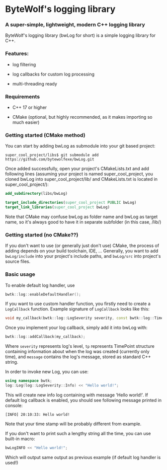 # ByteWolf's logging library

### A super-simple, lightweight, modern C++ logging library

ByteWolf's logging library (bwLog for short)
is a simple logging library for C++.

### Features:

- log filtering

- log callbacks for custom log processing

- multi-threading ready

### Requirements

- C++ 17 or higher

- CMake (optional, but highly recommended,
as it makes importing so much easier)


### Getting started (CMake method)

You can start by adding bwLog as submodule into your git
based project:

```
super_cool_project/libs$ git submodule add https://github.com/bytewolfexe/bwLog.git
```

Once added successfully, open your project's
CMakeLists.txt and add following lines
(assuming your project is named super_cool_project, you cloned bwLog into super_cool_project/lib/ 
and CMakeLists.txt is located in super_cool_project/):

```cmake
add_subdirectory(libs/bwLog)

target_include_directories(super_cool_project PUBLIC bwLog)
target_link_libraries(super_cool_project bwLog)
```

Note that CMake may confuse bwLog as folder name and bwLog
as target name, so it's always good to have it in separate subfolder
(in this case, /lib/)

### Getting started (no CMake??)

If you don't want to use (or generally just don't use)
CMake, the process of adding depends on your build toolchain, IDE, ...
Generally, you want to add `bwLog/include` into
your project's include paths, and `bwLog/src` into
project's source files. 


### Basic usage

To enable default log handler, use

```c++
bwtk::log::enableDefaultHandler();
```

If you want to use custom handler function, you firstly
need to create a `LogCallback` function.
Example signature of `LogCallback` looks like this:

```c++
void my_callback(bwtk::log::LogSeverity severity, const bwtk::log::TimePoint& tp, const std::string& message);
```

Once you implement your log callback, simply add it 
into bwLog with:

```c++
bwtk::log::addCallback(my_callback);
```

Where `severity` represents log's level, `tp` 
represents TimePoint structure containing information
about when the log was created (currently only time),
and `message` contains the log's message, stored
as standard C++ string.

In order to invoke new Log, you can use:

```c++
using namespace bwtk;
log::Log(log::LogSeverity::Info) << "Hello world!";
```

This will create new info log containing with message
'Hello world!'. If default log callback is enabled, you should see following
message printed in console:

```
[INFO] 20:10:33: Hello world!
```

Note that your time stamp will be probably different from example.

If you don't want to print such a lengthy string all the time,
you can use built-in macro:

```c++
bwLogINFO << "Hello world!";
```

Which will output same output as previous example
(if default log handler is used!)